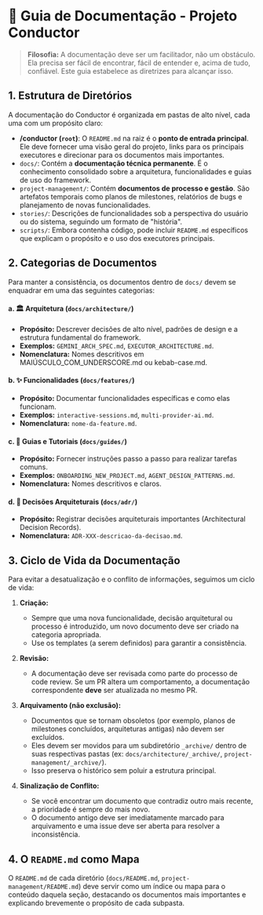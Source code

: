 # 📖 Guia de Documentação - Projeto Conductor

> **Filosofia:** A documentação deve ser um facilitador, não um obstáculo. Ela precisa ser fácil de encontrar, fácil de entender e, acima de tudo, confiável. Este guia estabelece as diretrizes para alcançar isso.

## 1. Estrutura de Diretórios

A documentação do Conductor é organizada em pastas de alto nível, cada uma com um propósito claro:

-   **/conductor (`root`)**: O `README.md` na raiz é o **ponto de entrada principal**. Ele deve fornecer uma visão geral do projeto, links para os principais executores e direcionar para os documentos mais importantes.
-   `docs/`: Contém a **documentação técnica permanente**. É o conhecimento consolidado sobre a arquitetura, funcionalidades e guias de uso do framework.
-   `project-management/`: Contém **documentos de processo e gestão**. São artefatos temporais como planos de milestones, relatórios de bugs e planejamento de novas funcionalidades.
-   `stories/`: Descrições de funcionalidades sob a perspectiva do usuário ou do sistema, seguindo um formato de "história".
-   `scripts/`: Embora contenha código, pode incluir `README.md` específicos que explicam o propósito e o uso dos executores principais.

## 2. Categorias de Documentos

Para manter a consistência, os documentos dentro de `docs/` devem se enquadrar em uma das seguintes categorias:

#### a. 🏛️ Arquitetura (`docs/architecture/`)
-   **Propósito:** Descrever decisões de alto nível, padrões de design e a estrutura fundamental do framework.
-   **Exemplos:** `GEMINI_ARCH_SPEC.md`, `EXECUTOR_ARCHITECTURE.md`.
-   **Nomenclatura:** Nomes descritivos em MAIÚSCULO_COM_UNDERSCORE.md ou kebab-case.md.

#### b. ✨ Funcionalidades (`docs/features/`)
-   **Propósito:** Documentar funcionalidades específicas e como elas funcionam.
-   **Exemplos:** `interactive-sessions.md`, `multi-provider-ai.md`.
-   **Nomenclatura:** `nome-da-feature.md`.

#### c. 🏁 Guias e Tutoriais (`docs/guides/`)
-   **Propósito:** Fornecer instruções passo a passo para realizar tarefas comuns.
-   **Exemplos:** `ONBOARDING_NEW_PROJECT.md`, `AGENT_DESIGN_PATTERNS.md`.
-   **Nomenclatura:** Nomes descritivos e claros.

#### d. 📜 Decisões Arquiteturais (`docs/adr/`)
-   **Propósito:** Registrar decisões arquiteturais importantes (Architectural Decision Records).
-   **Nomenclatura:** `ADR-XXX-descricao-da-decisao.md`.

## 3. Ciclo de Vida da Documentação

Para evitar a desatualização e o conflito de informações, seguimos um ciclo de vida:

1.  **Criação:**
    -   Sempre que uma nova funcionalidade, decisão arquitetural ou processo é introduzido, um novo documento deve ser criado na categoria apropriada.
    -   Use os templates (a serem definidos) para garantir a consistência.

2.  **Revisão:**
    -   A documentação deve ser revisada como parte do processo de code review. Se um PR altera um comportamento, a documentação correspondente **deve** ser atualizada no mesmo PR.

3.  **Arquivamento (não exclusão):**
    -   Documentos que se tornam obsoletos (por exemplo, planos de milestones concluídos, arquiteturas antigas) não devem ser excluídos.
    -   Eles devem ser movidos para um subdiretório `_archive/` dentro de suas respectivas pastas (ex: `docs/architecture/_archive/`, `project-management/_archive/`).
    -   Isso preserva o histórico sem poluir a estrutura principal.

4.  **Sinalização de Conflito:**
    -   Se você encontrar um documento que contradiz outro mais recente, a prioridade é sempre do mais novo.
    -   O documento antigo deve ser imediatamente marcado para arquivamento e uma issue deve ser aberta para resolver a inconsistência.

## 4. O `README.md` como Mapa
O `README.md` de cada diretório (`docs/README.md`, `project-management/README.md`) deve servir como um índice ou mapa para o conteúdo daquela seção, destacando os documentos mais importantes e explicando brevemente o propósito de cada subpasta.
